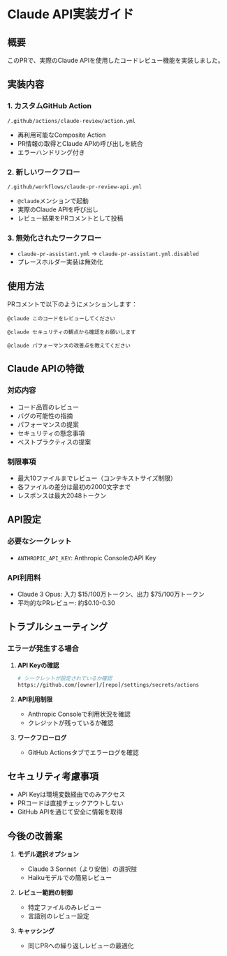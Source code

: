 # Claude API実装ガイド

## 概要

このPRで、実際のClaude APIを使用したコードレビュー機能を実装しました。

## 実装内容

### 1. カスタムGitHub Action
`/.github/actions/claude-review/action.yml`
- 再利用可能なComposite Action
- PR情報の取得とClaude APIの呼び出しを統合
- エラーハンドリング付き

### 2. 新しいワークフロー
`/.github/workflows/claude-pr-review-api.yml`
- `@claude`メンションで起動
- 実際のClaude APIを呼び出し
- レビュー結果をPRコメントとして投稿

### 3. 無効化されたワークフロー
- `claude-pr-assistant.yml` → `claude-pr-assistant.yml.disabled`
- プレースホルダー実装は無効化

## 使用方法

PRコメントで以下のようにメンションします：

```
@claude このコードをレビューしてください
```

```
@claude セキュリティの観点から確認をお願いします
```

```
@claude パフォーマンスの改善点を教えてください
```

## Claude APIの特徴

### 対応内容
- コード品質のレビュー
- バグの可能性の指摘
- パフォーマンスの提案
- セキュリティの懸念事項
- ベストプラクティスの提案

### 制限事項
- 最大10ファイルまでレビュー（コンテキストサイズ制限）
- 各ファイルの差分は最初の2000文字まで
- レスポンスは最大2048トークン

## API設定

### 必要なシークレット
- `ANTHROPIC_API_KEY`: Anthropic ConsoleのAPI Key

### API利用料
- Claude 3 Opus: 入力 $15/100万トークン、出力 $75/100万トークン
- 平均的なPRレビュー: 約$0.10-0.30

## トラブルシューティング

### エラーが発生する場合

1. **API Keyの確認**
   ```bash
   # シークレットが設定されているか確認
   https://github.com/[owner]/[repo]/settings/secrets/actions
   ```

2. **API利用制限**
   - Anthropic Consoleで利用状況を確認
   - クレジットが残っているか確認

3. **ワークフローログ**
   - GitHub Actionsタブでエラーログを確認

## セキュリティ考慮事項

- API Keyは環境変数経由でのみアクセス
- PRコードは直接チェックアウトしない
- GitHub APIを通じて安全に情報を取得

## 今後の改善案

1. **モデル選択オプション**
   - Claude 3 Sonnet（より安価）の選択肢
   - Haikuモデルでの簡易レビュー

2. **レビュー範囲の制御**
   - 特定ファイルのみレビュー
   - 言語別のレビュー設定

3. **キャッシング**
   - 同じPRへの繰り返しレビューの最適化